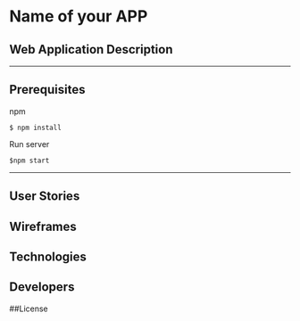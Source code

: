 # Name of your APP



## Web Application Description 


---
## Prerequisites

npm  
```
$ npm install
```

Run server
```
$npm start
```

---
## User Stories




## Wireframes





## Technologies




## Developers

##License